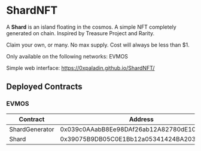 # ShardNFT
A **Shard** is an island floating in the cosmos. A simple NFT completely generated on chain. Inspired by Treasure Project and Rarity.

Claim your own, or many. No max supply. Cost will always be less than $1.

Only available on the following networks: EVMOS

Simple web interface: https://0xpaladin.github.io/ShardNFT/

## Deployed Contracts

### EVMOS
| Contract | Address |
| ----------- | ----------- |
| ShardGenerator | 0x039c0AAabB8Ee98DAf26ab12A82780dE1054276D |
| Shard | 0x39075B9DB05C0E1Bb12a05341424BA2031d8Ce67 |
